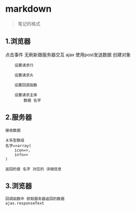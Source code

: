 # markdown

> 笔记的格式

## 1.浏览器 
点击事件
无刷新跟服务器交互 ajax
    使用post发送数据
        创建对象

        设置请求行

        设置请求头

        设置回调函数

        设置请求主体
            数据 名字

## 2.服务器
    接收数据

    关系型数组
    名字=>array(
        icon=>,
        info=>
    )

    返回的是 名字 对应的 详细信息

## 3.浏览器
    回调函数中 获取服务器返回的数据
    ajax.responseText
